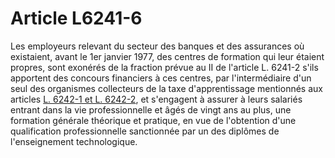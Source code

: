 # Article L6241-6

Les employeurs relevant du secteur des banques et des assurances où existaient, avant le 1er janvier 1977, des centres de formation qui leur étaient propres, sont exonérés de la fraction prévue au II de l'article L. 6241-2 s'ils apportent des concours financiers à ces centres, par l'intermédiaire d'un seul des organismes collecteurs de la taxe d'apprentissage mentionnés aux articles [L. 6242-1 et L. 6242-2][1], et s'engagent à assurer à leurs salariés entrant dans la vie professionnelle et âgés de vingt ans au plus, une formation générale théorique et pratique, en vue de l'obtention d'une qualification professionnelle sanctionnée par un des diplômes de l'enseignement technologique.

 [1]: /affichCodeArticle.do?cidTexte=LEGITEXT000006072050&idArticle=LEGIARTI000006904101&dateTexte=&categorieLien=cid